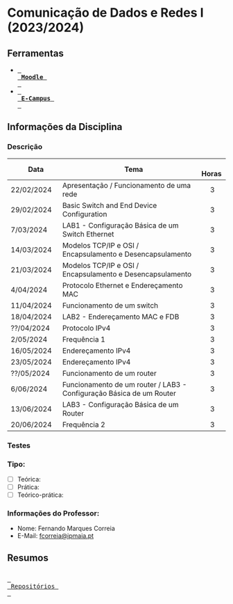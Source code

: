 # Comunicação de Dados e Redes I (2023/2024)
## Ferramentas
- [<kbd> <br> **Moodle** <br> </kbd>](https://moodle.maieutica.pt/course/view.php?id=18692)
- [<kbd> <br> **E-Campus** <br> </kbd>](https://e-campus.ismai.pt/004358/AnoLectivo/2023/Curso_31003/1_Ano/6C1146/default.aspx)
## Informações da Disciplina
### Descrição 
|    Data |       Tema |   Horas |
|------------|----------------|--------------|
| 22/02/2024   | Apresentação / Funcionamento de uma rede |      3 |
| 29/02/2024 | Basic Switch and End Device Configuration |      3 |
| 7/03/2024 | LAB1 - Configuração Básica de um Switch Ethernet |      3 |
| 14/03/2024 | Modelos TCP/IP e OSI / Encapsulamento e Desencapsulamento |      3 |
| 21/03/2024 | Modelos TCP/IP e OSI / Encapsulamento e Desencapsulamento |      3 |
| 4/04/2024 | Protocolo Ethernet e Endereçamento MAC |      3 |
| 11/04/2024 | Funcionamento de um switch |      3 |
| 18/04/2024 | LAB2 - Endereçamento MAC e FDB |      3 |
| ??/04/2024 | Protocolo IPv4 |      3 |
| 2/05/2024 | Frequência 1 |      3 |
| 16/05/2024 | Endereçamento IPv4 |      3 |
| 23/05/2024 | Endereçamento IPv4 |      3 |
| ??/05/2024 | Funcionamento de um router |      3 |
| 6/06/2024 | Funcionamento de um router / LAB3 - Configuração Básica de um Router |      3 |
| 13/06/2024 | LAB3 - Configuração Básica de um Router |      3 |
| 20/06/2024 | Frequência 2 |      3 |
### Testes
### Tipo: 
- [ ] Teórica: 
- [ ] Prática: 
- [ ] Teórico-prática: 
### Informações do Professor:
- Nome: Fernando Marques Correia
- E-Mail: fcorreia@ipmaia.pt
## Resumos

## 
[<kbd> <br> Repositórios <br> </kbd>](https://github.com/orgs/FaculdadeLicenciatura/repositories)
